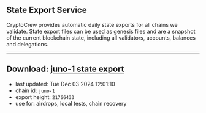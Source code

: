 ## State Export Service
CryptoCrew provides automatic daily state exports for all chains we validate. State export files can be used as genesis files and are a snapshot of the current blockchain state, including all validators, accounts, balances and delegations.

---
**Download: [juno-1 state export](https://dl-eu2.ccvalidators.com/SERVICE/juno/juno-1_export_21766433.json)**
---

- last updated: Tue Dec 03 2024 12:01:10
- chain id: `juno-1`
- export height: `21766433`
- use for: airdrops, local tests, chain recovery
